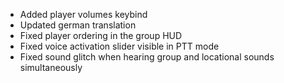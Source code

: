 - Added player volumes keybind
- Updated german translation
- Fixed player ordering in the group HUD
- Fixed voice activation slider visible in PTT mode
- Fixed sound glitch when hearing group and locational sounds simultaneously